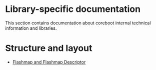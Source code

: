 # Library-specific documentation

This section contains documentation about coreboot internal technical
information and libraries.

# Structure and layout
- [Flashmap and Flashmap Descriptor](flashmap.md)
